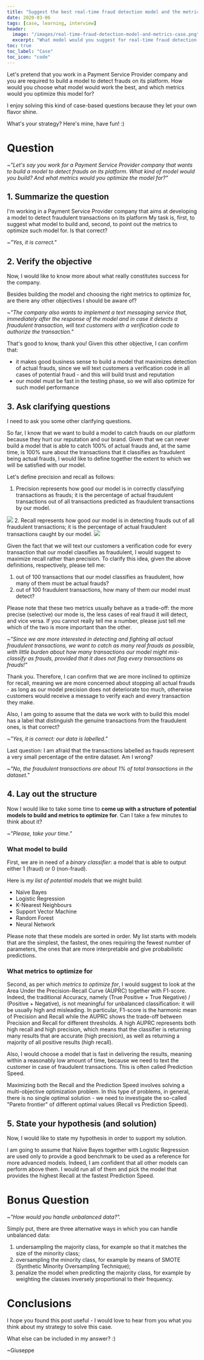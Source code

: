 ```yaml
---
title: "Suggest the best real-time fraud detection model and the metrics to optimize it for"
date: 2020-03-06
tags: [case, learning, interview]
header:
  image: "/images/real-time-fraud-detection-model-and-metrics-case.png"
  excerpt: "What model would you suggest for real-time fraud detection in a Payment Service Provider company? And which metrics would you optimize the model for?"
toc: true
toc_label: "Case"
toc_icon: "code"
---
```


Let's pretend that you work in a Payment Service Provider company and you are required to build a model to detect frauds on its platform. How would you choose what model would work the best, and which metrics would you optimize this model for?

I enjoy solving this kind of case-based questions because they let your own flavor shine.

What's your strategy? Here's mine, have fun! :)

# Question

 ~*"Let's say you work for a Payment Service Provider company that wants to build a model to detect frauds on its platform. What kind of model would you build? And what metrics would you optimize the model for?"*

## 1. Summarize the question

I'm working in a Payment Service Provider company that aims at developing a model to detect fraudulent transactions on its platform
My task is, first, to suggest what model to build and, second, to point out the metrics to optimize such model for.
Is that correct?

 ~*"Yes, it is correct."*

## 2. Verify the objective

Now, I would like to know more about what really constitutes success for the company.

Besides building the model and choosing the right metrics to optimize for, are there any other objectives I should be aware of?

 ~*"The company also wants to implement a text messaging service that, immediately after the response of the model and in case it detects a fraudulent transaction, will text customers with a verification code to authorize the transaction."*

That's good to know, thank you! Given this other objective, I can confirm that:
 - it makes good business sense to build a model that maximizes detection of actual frauds, since we will text customers a verification code in all cases of potential fraud - and this will build trust and reputation
 - our model must be fast in the testing phase, so we will also optimize for such model performance

## 3. Ask clarifying questions

I need to ask you some other clarifying questions.

So far, I know that we want to build a model to catch frauds on our platform because they hurt our reputation and our brand. Given that we can never build a model that is able to catch 100% of actual frauds and, at the same time, is 100% sure about the transactions that it classifies as fraudulent being actual frauds, I would like to define together the extent to which we will be satisfied with our model.

Let's define precision and recall as follows:
 1. Precision represents how good our model is in correctly classifying transactions as frauds; it is the percentage of actual fraudulent transactions out of all transactions predicted as fraudulent transactions by our model.
 <img src="https://render.githubusercontent.com/render/math?math=Precision = \frac{True%20Positive}{True%20Positive%2BFalse%20Positive}">
 2. Recall represents how good our model is in detecting frauds out of all fraudulent transactions; it is the percentage of actual fraudulent transactions caught by our model.
 <img src="https://render.githubusercontent.com/render/math?math=Recall = \frac{True Positive}{True Positive %2B False Negative}">

Given the fact that we will text our customers a verification code for every transaction that our model classifies as
fraudulent, I would suggest to maximize recall rather than precision. To clarify this idea, given the above definitions, respectively, please tell me:
 1. out of 100 transactions that our model classifies as fraudulent, how many of them must be actual frauds?
 2. out of 100 fraudulent transactions, how many of them our model must detect?

Please note that these two metrics usually behave as a trade-off: the more precise (selective) our mode is, the less cases of real fraud it will detect, and vice versa.
If you cannot really tell me a number, please just tell me which of the two is more important than the other.

 ~*"Since we are more interested in detecting and fighting all actual fraudulent transactions, we want to catch as many real frauds as possible, with little burden about how many transactions our model might mis-classify as frauds, provided that it does not flag every transactions as frauds!"*

Thank you. Therefore, I can confirm that we are more inclined to optimize for recall, meaning we are more concerned about stopping all actual frauds - as long as our model precision does not deteriorate too much, otherwise customers would receive a message to verify each and every transaction they make.

Also, I am going to assume that the data we work with to build this model has a label that distinguish the genuine transactions from the fraudulent ones, is that correct?

 ~*"Yes, it is correct: our data is labelled."*

Last question: I am afraid that the transactions labelled as frauds represent a very small percentage of the entire dataset. Am I wrong?

 ~*"No, the fraudulent transactions are about 1% of total transactions in the dataset."*

## 4. Lay out the structure

Now I would like to take some time to **come up with a structure of potential models to build and metrics to optimize for**. Can I take a few minutes to think about it?

 ~*"Please, take your time."*

### What model to build

First, we are in need of a *binary classifier*: a model that is able to output either 1 (fraud) or 0 (non-fraud).

Here is *my list of potential models* that we might build:
 - Naïve Bayes
 - Logistic Regression
 - K-Nearest Neighbours
 - Support Vector Machine
 - Random Forest
 - Neural Network

Please note that these models are sorted in order. My list starts with models that are the simplest, the fastest, the ones requiring the fewest number of parameters, the ones that are more interpretable and  give probabilistic predictions.

### What metrics to optimize for

Second, as per which *metrics to optimize for*, I would suggest to look at the Area Under the Precision-Recall Curve
(AUPRC) together with F1-score. Indeed, the traditional Accuracy, namely (True Positive + True Negative) / (Positive + Negative), is not meaningful for unbalanced classification: it will be usually high and misleading.
In particular, F1-score is the harmonic mean of Precision and Recall while the AUPRC shows the trade-off between
Precision and Recall for different thresholds. A high AUPRC represents both high recall and high precision, which means that the classifier is returning many results that are accurate (high precision), as well as returning a majority of all positive results (high recall).

Also, I would choose a model that is fast in delivering the results, meaning within a reasonably low amount of time, because we need to text the customer in case of fraudulent transactions. This is often called Prediction Speed.

Maximizing both the Recall and the Prediction Speed involves solving a multi-objective optimization problem. In this type of problems, in general, there is no single optimal solution - we need to investigate the so-called "Pareto frontier" of different optimal values (Recall vs Prediction Speed).

## 5. State your hypothesis (and solution)

Now, I would like to state my hypothesis in order to support my solution.

I am going to assume that Naïve Bayes together with Logistic Regression are used only to provide a good benchmark to be used as a reference for more advanced models. Indeed, I am confident that all other models can perform above them.
I would run all of them and pick the model that provides the highest Recall at the fastest Prediction Speed.

# Bonus Question

 ~*"How would you handle unbalanced data?".*

Simply put, there are three alternative ways in which you can handle unbalanced data:

1. undersampling the majority class, for example so that it matches the size of the minority class;
2. oversampling the minority class, for example by means of SMOTE (Synthetic Minority Oversampling Technique);
3. penalize the model when predicting the majority class, for example by weighting the classes inversely proportional to their frequency.

# Conclusions

I hope you found this post useful - I would love to hear from you what you think about my strategy to solve this case.

What else can be included in my answer? :)

~Giuseppe
